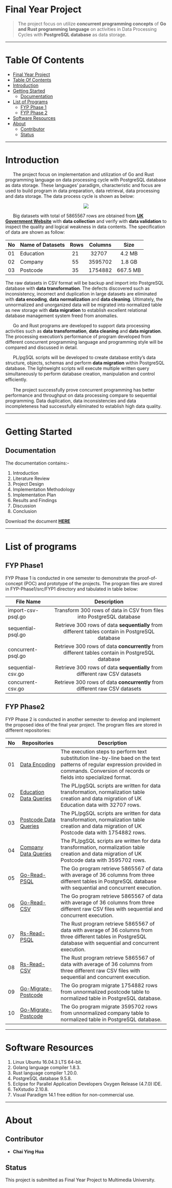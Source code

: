 Final Year Project
==================

> The project focus on utilize **concurrent programming concepts** of **Go and Rust programming language** on activities in Data Processing Cycles with **PostgreSQL database** as data storage. 

*** 

Table Of Contents 
=================

  * [Final Year Project](#final-year-project)
  * [Table Of Contents](#table-of-contents)
  * [Introduction](#introduction)
  * [Getting Started](#getting-started) 
    * [Documentation](#documentation)
  * [List of Programs](#list-of-programs)
    * [FYP Phase 1](#FYP-Phase-1)
    * [FYP Phase 2](#FYP-Phase-2)
  * [Software Resources](#software-resources)
  * [About](#about) 
    * [Contributor](#contributor)
    * [Status](#status)
    
*** 

Introduction
============

&nbsp;&nbsp;&nbsp;&nbsp;&nbsp;&nbsp;The project focus on implementation and utilization of Go and Rust programming language on data processing cycle with PostgreSQL database as data storage. These languages’ paradigm, characteristic and focus are used to build program in data preparation, data retrieval, data processing and data storage.  The data process cycle is shown as below: 

<p align="center"><img src="FYP-Phase2/FYP2-Documentation-1141328508/FYP2/Chapter3/FYP2-data-process-cycle-flowchart.png"/></p>

&nbsp;&nbsp;&nbsp;&nbsp;&nbsp;&nbsp;Big datasets with total of 5865567 rows are obtained from **[UK Government Website](https://data.gov.uk)** with **data collection** and verify with **data validation** to inspect the quality and logical weakness in data contents. The specification of data are shown as follow: 

| No  | Name of Datasets | Rows | Columns | Size | 
| --- |----------------|:----:|:-------:|:-------:|
| 01  | Education        | 21   | 32707   | 4.2 MB|
| 02  | Company          | 55   | 3595702 | 1.8 GB |
| 03  | Postcode         | 35   | 1754882 | 667.5 MB|

The raw datasets in CSV format will be backup and import into PostgreSQL database with **data transformation**. The defects discovered such as inconsistency, incorrect and duplication in large datasets are eliminated with **data encoding**, **data normalization** and **data cleaning**. Ultimately, the unnormalized and unorganized data will be migrated into normalized table as new storage with **data migration** to establish excellent relational database management system freed from anomalies.  

&nbsp;&nbsp;&nbsp;&nbsp;&nbsp;&nbsp;Go and Rust programs are developed to support data processing activities such as **data transformation**, **data cleaning** and **data migration**. The processing execution’s performance of program developed from different concurrent programming language and programming style will be compared and discussed in detail.  

&nbsp;&nbsp;&nbsp;&nbsp;&nbsp;&nbsp;PL/pgSQL scripts will be developed to create database entity’s data structure, objects, schemas and perform **data migration** within PostgreSQL database. The lightweight scripts will execute multiple written query simultaneously to perform database creation, manipulation and control eﬃciently.  

&nbsp;&nbsp;&nbsp;&nbsp;&nbsp;&nbsp;The project successfully prove concurrent programming has better performance and throughput on data processing compare to sequential programming. Data duplication, data inconsistencies and data incompleteness had successfully eliminated to establish high data quality.

***

Getting Started
===============
Documentation
-------------
The documentation contains:-  
1. Introduction  
2. Literature Review  
3. Project Design  
4. Implementation Methodology  
5. Implementation Plan  
6. Results and Findings  
7. Discussion   
8. Conclusion  

Download the document **[HERE](https://github.com/CodesAreHonest/final-year-project/blob/master/FYP-Phase2/FYP2-Documentation-1141328508/main.pdf)**

*** 

List of programs
================

FYP Phase1
----------
FYP Phase 1 is conducted in one semester to demonstrate the proof-of-concept (POC) and prototype of the projects. The program files are stored in FYP-Phase1/src/FYP1 directory and tabulated in table below: 

| File Name        | Description | 
| ------------- |:-------------:|
| import-csv-psql.go        | Transform 300 rows of data in CSV from files into PostgreSQL database | 
| sequential-psql.go        | Retrieve 300 rows of data **sequentially** from different tables contain in PostgreSQL database      | 
| concurrent-psql.go        | Retrieve 300 rows of data **concurrently** from different tables contain in PostgreSQL database      | 
| sequential-csv.go    | Retrieve 300 rows of data **sequentially** from different raw CSV datasets      | 
| concurrent-csv.go    | Retrieve 300 rows of data **concurrently** from different raw CSV datasets      |

FYP Phase2
---------
FYP Phase 2 is conducted in another semester to develop and implement the proposed idea of the final year project. The program files are stored in different repositories: 

| No | Repositories       | Description | 
| ---| ------------- |-------------|
| 01 | [Data Encoding](https://github.com/CodesAreHonest/final-year-project/blob/master/FYP-Phase2/FYP2-appendix/data-encoding/01_company_data_encoding_runtime.txt)| The execution steps to perform text substitution line-by-line baed on the text patterns of regular expression provided in commands. Conversion of records or fields into specialized format. | 
| 02 | [Education Data Queries](https://github.com/CodesAreHonest/education-data-queries)| The PL/pgSQL scripts are written for data transformation, normalization table creation and data migration of UK Education data with 32707 rows. | 
| 03 | [Postcode Data Queries](https://github.com/CodesAreHonest/postcode-data-queries)| The PL/pgSQL scripts are written for data transformation, normalization table creation and data migration of UK Postcode data with 1754882 rows. | 
| 04 | [Company Data Queries](https://github.com/CodesAreHonest/company-data-queries)| The PL/pgSQL scripts are written for data transformation, normalization table creation and data migration of UK Postcode data with 3595702 rows. | 
| 05 | [Go-Read-PSQL](https://github.com/CodesAreHonest/go-read-psql)| The Go program retrieve 5865567 of data with average of 36 columns from three different tables in PostgreSQL database with sequential and concurrent execution. | 
| 06 | [Go-Read-CSV](https://github.com/CodesAreHonest/go-read-csv)| The Go program retrieve 5865567 of data with average of 36 columns from three different raw CSV files with sequential and concurrent execution. | 
| 07 | [Rs-Read-PSQL](https://github.com/CodesAreHonest/rs-read-psql)| The Rust program retrieve 5865567 of data with average of 36 columns from three different tables in PostgreSQL database with sequential and concurrent execution. | 
| 08 | [Rs-Read-CSV](https://github.com/CodesAreHonest/rs-read-csv) | The Rust program retrieve 5865567 of data with average of 36 columns from three different raw CSV files with sequential and concurrent execution. | 
| 09 | [Go-Migrate-Postcode](https://github.com/CodesAreHonest/go-migrate-postcode.git) | The Go program migrate 1754882 rows from unnormalized postcode table to normalized table in PostgreSQL database. | 
| 10 | [Go-Migrate-Postcode](https://github.com/CodesAreHonest/go-migrate-postcode.git) | The Go program migrate 3595702 rows from unnormalized company table to normalized table in PostgreSQL database. | 

***

Software Resources
==================
1. Linux Ubuntu 16.04.3 LTS 64-bit.  
2. Golang language compiler 1.8.3.  
3. Rust language compiler 1.20.0.  
4. PostgreSQL database 9.5.8.  
5. Eclipse for Parallel Application Developers Oxygen Release (4.7.0) IDE.  
6. TeXstudio 2.10.8.  
7. Visual Paradigm 14.1 free edition for non-commercial use.  

*** 

About
=====

Contributor
-----------
- **Chai Ying Hua** 

Status
-------
This project is submitted as Final Year Project to Multimedia University. 







